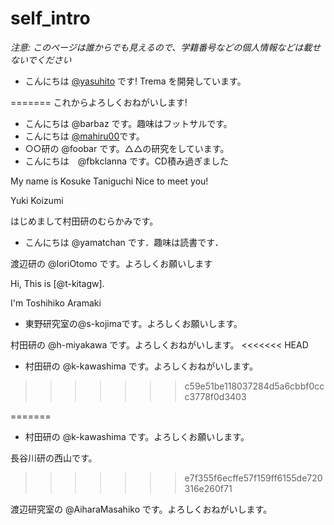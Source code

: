 # self_intro

_注意: このページは誰からでも見えるので、学籍番号などの個人情報などは載せないでください_

* こんにちは [@yasuhito](https://github.com/yasuhito) です! Trema を開発しています。

=======
  これからよろしくおねがいします!
* こんにちは @barbaz です。趣味はフットサルです。
* こんにちは [@mahiru00](https://github.com/mahiru00)です。
* ○○研の @foobar です。△△の研究をしています。
* こんにちは　@fbkclanna です。CD積み過ぎました

My name is Kosuke Taniguchi
Nice to meet you!

Yuki Koizumi

はじめまして村田研のむらかみです。

* こんにちは @yamatchan です．趣味は読書です．

渡辺研の @IoriOtomo です。よろしくお願いします

Hi, This is [@t-kitagw].

I'm Toshihiko Aramaki

* 東野研究室の@s-kojimaです。よろしくお願いします。

村田研の @h-miyakawa です。よろしくおねがいします。
<<<<<<< HEAD
* 村田研の @k-kawashima です。よろしくおねがいします。
>>>>>>> c59e51be118037284d5a6cbbf0ccc3778f0d3403

=======
* 村田研の @k-kawashima です。よろしくお願いします。

長谷川研の西山です。
>>>>>>> e7f355f6ecffe57f159ff6155de720316e260f71

渡辺研究室の @AiharaMasahiko です。よろしくおねがいします。
